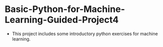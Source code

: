 # Basic-Python-for-Machine-Learning-Guided-Project4

- This project includes some introductory python exercises for machine learning.
